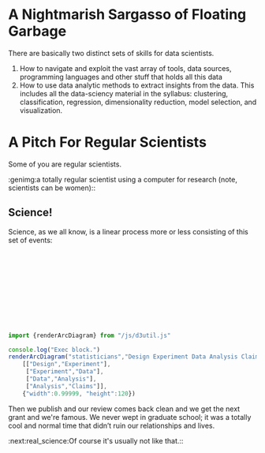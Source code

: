 A Nightmarish Sargasso of Floating Garbage
==========================================

There are basically two distinct sets of skills for data scientists. 

1. How to navigate and exploit the vast array of tools, data sources, programming languages and other stuff that holds all this data
2. How to use data analytic methods to extract insights from the data. This includes all the data-sciency material in the syllabus: clustering, classification, regression, dimensionality reduction, model selection, and visualization.

A Pitch For Regular Scientists
==============================

Some of you are regular scientists.

:genimg:a totally regular scientist using a computer for research (note, scientists can be women)::

Science!
--------

Science, as we all know, is a linear process more or less consisting of this
set of events:

<svg id="statisticians"></svg>

```javascript browser
import {renderArcDiagram} from "/js/d3util.js"

console.log("Exec block.")
renderArcDiagram("statisticians","Design Experiment Data Analysis Claims".split(" "),
	[["Design","Experiment"],
     ["Experiment","Data"],
	 ["Data","Analysis"],
	 ["Analysis","Claims"]],
	{"width":0.99999, "height":120})

```
Then we publish and our review comes back clean and we get the next grant
and we're famous. We never wept in graduate school; it was a totally cool
and normal time that didn’t ruin our relationships and lives.

:next:real_science:Of course it's usually not like that.::

